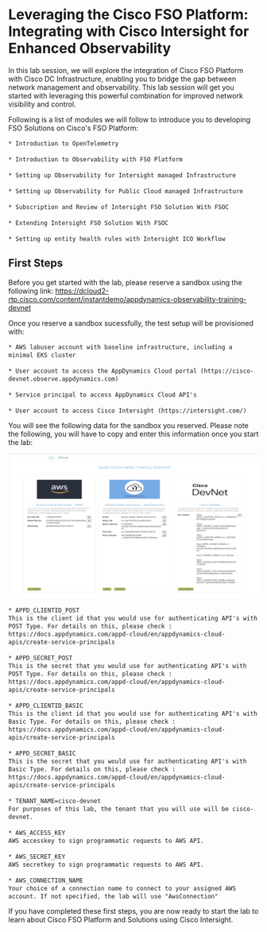 # Leveraging the Cisco FSO Platform: Integrating with Cisco Intersight for Enhanced Observability

In this lab session, we will explore the integration of Cisco FSO Platform with Cisco DC Infrastructure, enabling you to bridge the gap between network management and observability. This lab session will get you started with leveraging this powerful combination for improved network visibility and control.

Following is a list of modules we will follow to introduce you to developing FSO Solutions on Cisco's FSO Platform:

    * Introduction to OpenTelemetry
    
    * Introduction to Observability with FSO Platform
    
    * Setting up Observability for Intersight managed Infrastructure
    
    * Setting up Observability for Public Cloud managed Infrastructure
    
    * Subscription and Review of Intersight FSO Solution With FSOC
    
    * Extending Intersight FSO Solution With FSOC
    
    * Setting up entity health rules with Intersight ICO Workflow

## First Steps

Before you get started with the lab, please reserve a sandbox using the following link: https://dcloud2-rtp.cisco.com/content/instantdemo/appdynamics-observability-training-devnet

Once you reserve a sandbox sucessfully, the test setup will be provisioned with:

    * AWS labuser account with baseline infrastructure, including a minimal EKS cluster

    * User account to access the AppDynamics Cloud portal (https://cisco-devnet.observe.appdynamics.com) 
    
    * Service principal to access AppDynamics Cloud API's
    
    * User account to access Cisco Intersight (https://intersight.com/)

You will see the following data for the sandbox you reserved. Please note the following, you will have to copy and enter this information once you start the lab:

![alt text](https://github.com/prathjan/images/blob/main/reserve2.png?raw=true)

    * APPD_CLIENTID_POST 
    This is the client id that you would use for authenticating API's with POST Type. For details on this, please check : https://docs.appdynamics.com/appd-cloud/en/appdynamics-cloud-apis/create-service-principals

    * APPD_SECRET_POST
    This is the secret that you would use for authenticating API's with POST Type. For details on this, please check : https://docs.appdynamics.com/appd-cloud/en/appdynamics-cloud-apis/create-service-principals

    * APPD_CLIENTID_BASIC
    This is the client id that you would use for authenticating API's with Basic Type. For details on this, please check : https://docs.appdynamics.com/appd-cloud/en/appdynamics-cloud-apis/create-service-principals

    * APPD_SECRET_BASIC
    This is the secret that you would use for authenticating API's with Basic Type. For details on this, please check : https://docs.appdynamics.com/appd-cloud/en/appdynamics-cloud-apis/create-service-principals

    * TENANT_NAME=cisco-devnet
    For purposes of this lab, the tenant that you will use will be cisco-devnet.

    * AWS_ACCESS_KEY
    AWS accesskey to sign programmatic requests to AWS API.

    * AWS_SECRET_KEY
    AWS secretkey to sign programmatic requests to AWS API.

    * AWS_CONNECTION_NAME
    Your choice of a connection name to connect to your assigned AWS account. If not specified, the lab will use "AwsConnection"

If you have completed these first steps, you are now ready to start the lab to learn about Cisco FSO Platform and Solutions using Cisco Intersight.


